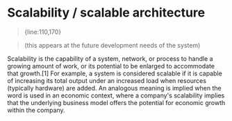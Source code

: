 # Scalability / scalable architecture
>{line:110,170} 

>(this appears at the future development needs of the system) 

Scalability is the capability of a system, network, or process to handle a growing amount of work, or its potential to be enlarged to accommodate that growth.[1] For example, a system is considered scalable if it is capable of increasing its total output under an increased load when resources (typically hardware) are added. An analogous meaning is implied when the word is used in an economic context, where a company's scalability implies that the underlying business model offers the potential for economic growth within the company. 

 
